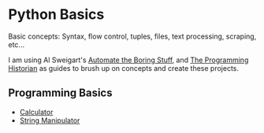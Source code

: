 # Python Basics
Basic concepts: Syntax, flow control, tuples, files, text processing, scraping, etc...

I am using Al Sweigart's [Automate the Boring Stuff](https://automatetheboringstuff.com/#toc), and [The Programming Historian](http://programminghistorian.org/en/lessons/) as guides to brush up on concepts and create these projects.

## Programming Basics
* [Calculator](Python-Basics/1-Programming-Basics/Calculator.py)
* [String Manipulator](Python-Basics/1-Programming-Basics/StringManipulation.py)
